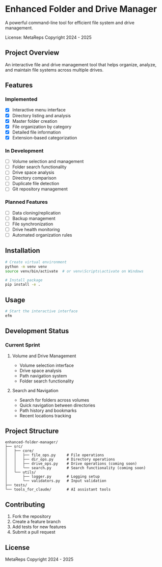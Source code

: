 # Enhanced Folder and Drive Manager

A powerful command-line tool for efficient file system and drive management.

License: MetaReps Copyright 2024 - 2025

## Project Overview

An interactive file and drive management tool that helps organize, analyze, and maintain file systems across multiple drives.

## Features

### Implemented
- [x] Interactive menu interface
- [x] Directory listing and analysis
- [x] Master folder creation
- [x] File organization by category
- [x] Detailed file information
- [x] Extension-based categorization

### In Development
- [ ] Volume selection and management
- [ ] Folder search functionality
- [ ] Drive space analysis
- [ ] Directory comparison
- [ ] Duplicate file detection
- [ ] Git repository management

### Planned Features
- [ ] Data cloning/replication
- [ ] Backup management
- [ ] File synchronization
- [ ] Drive health monitoring
- [ ] Automated organization rules

## Installation

```bash
# Create virtual environment
python -m venv venv
source venv/bin/activate  # or venv\Scripts\activate on Windows

# Install package
pip install -e .
```

## Usage

```bash
# Start the interactive interface
efm
```

## Development Status

### Current Sprint
1. Volume and Drive Management
   - Volume selection interface
   - Drive space analysis
   - Path navigation system
   - Folder search functionality

2. Search and Navigation
   - Search for folders across volumes
   - Quick navigation between directories
   - Path history and bookmarks
   - Recent locations tracking

## Project Structure
```
enhanced-folder-manager/
├── src/
│   ├── core/
│   │   ├── file_ops.py     # File operations
│   │   ├── dir_ops.py      # Directory operations
│   │   ├── drive_ops.py    # Drive operations (coming soon)
│   │   └── search.py       # Search functionality (coming soon)
│   └── utils/
│       ├── logger.py       # Logging setup
│       └── validators.py   # Input validation
├── tests/
└── tools_for_claude/       # AI assistant tools
```

## Contributing
1. Fork the repository
2. Create a feature branch
3. Add tests for new features
4. Submit a pull request

## License
MetaReps Copyright 2024 - 2025



